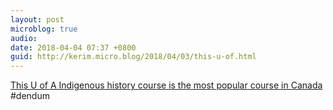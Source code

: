 ```yaml
---
layout: post
microblog: true
audio: 
date: 2018-04-04 07:37 +0800
guid: http://kerim.micro.blog/2018/04/03/this-u-of.html
---
```

[This U of A Indigenous history course is the most popular course in Canada](http://www.cbc.ca/news/canada/edmonton/indigenous-canada-university-alberta-course-mooc-1.4598119) #dendum
